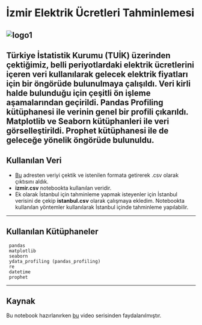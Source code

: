 # İzmir Elektrik Ücretleri Tahminlemesi
![logo1](https://user-images.githubusercontent.com/88631980/222411413-70c24d79-2fbf-4f5f-8b43-2e5b027a63ee.jpg)
---------------------------
Türkiye İstatistik Kurumu (TUİK) üzerinden çektiğimiz, belli periyotlardaki elektrik ücretlerini içeren veri kullanılarak gelecek elektrik fiyatları için bir öngörüde bulunulmaya çalışıldı. Veri kirli halde bulunduğu için çeşitli ön işleme aşamalarından geçirildi. Pandas Profiling kütüphanesi ile verinin genel bir profili çıkarıldı. Matplotlib ve Seaborn kütüphanleri ile veri görselleştirildi. Prophet kütüphanesi ile de geleceğe yönelik öngörüde bulunuldu.
-------
## Kullanılan Veri
+ [Bu](https://biruni.tuik.gov.tr/medas/?locale=tr) adresten veriyi çektik ve istenilen formata getirerek .csv olarak çıktısını aldık.
+ <b>izmir.csv</b> notebookta kullanılan veridir.
+ Ek olarak İstanbul için tahminleme yapmak isteyenler için İstanbul verisini de çekip <b>istanbul.csv</b> olarak çalışmaya ekledim. Notebookta kullanılan yöntemler kullanılarak İstanbul içinde tahminleme yapılabilir. 
-------------------------
## Kullanılan Kütüphaneler

     pandas
     matplotlib
     seaborn
     ydata_profiling (pandas_profiling)
     re
     datetime
     prophet
----------

## Kaynak
Bu notebook hazırlanırken [bu](https://www.youtube.com/watch?v=x819Ga1B_XM) video serisinden faydalanılmıştır.
